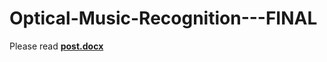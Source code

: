 # Optical-Music-Recognition---FINAL

Please read <a href = "https://github.com/TheManHasNoName/Optical-Music-Recognition---FINAL/blob/dev-xavier/post.docx"><b>post.docx<b></a>
